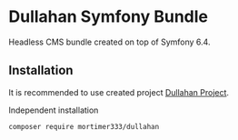 # Dullahan Symfony Bundle

Headless CMS bundle created on top of Symfony 6.4.

## Installation

It is recommended to use created project [Dullahan Project](https://github.com/Mortimer333/dullahan-project).

Independent installation
```bash
composer require mortimer333/dullahan
```
